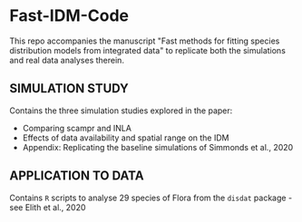 # Fast-IDM-Code
This repo accompanies the manuscript "Fast methods for fitting species distribution models
from integrated data" to replicate both the simulations and real data analyses therein. 

## SIMULATION STUDY
Contains the three simulation studies explored in the paper:
- Comparing scampr and INLA
- Effects of data availability and spatial range on the IDM
- Appendix: Replicating the baseline simulations of Simmonds et al., 2020

## APPLICATION TO DATA
Contains `R` scripts to analyse 29 species of Flora from the `disdat` package - see Elith et al., 2020

